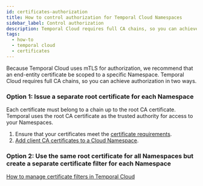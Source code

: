 ```yaml
---
id: certificates-authorization
title: How to control authorization for Temporal Cloud Namespaces
sidebar_label: Control authorization
description: Temporal Cloud requires full CA chains, so you can achieve authorization in two ways.
tags:
  - how-to
  - temporal cloud
  - certificates
---
```


Because Temporal Cloud uses mTLS for authorization, we recommend that an end-entity certificate be scoped to a specific Namespace.
Temporal Cloud requires full CA chains, so you can achieve authorization in two ways.

### Option 1: Issue a separate root certificate for each Namespace

Each certificate must belong to a chain up to the root CA certificate.
Temporal uses the root CA certificate as the trusted authority for access to your Namespaces.

1. Ensure that your certificates meet the [certificate requirements](#certificate-requirements).
1. [Add client CA certificates to a Cloud Namespace](/cloud/tcld/namespace/accepted-client-ca/add).

### Option 2: Use the same root certificate for all Namespaces but create a separate certificate filter for each Namespace

[How to manage certificate filters in Temporal Cloud](#manage-certificate-filters)
